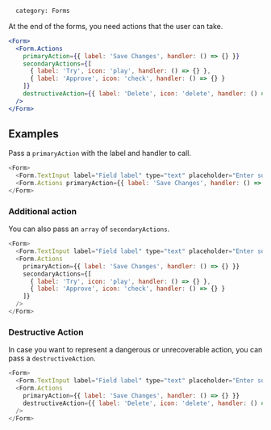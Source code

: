 ```meta
  category: Forms
```

At the end of the forms, you need actions that the user can take.

```jsx
<Form>
  <Form.Actions
    primaryAction={{ label: 'Save Changes', handler: () => {} }}
    secondaryActions={[
      { label: 'Try', icon: 'play', handler: () => {} },
      { label: 'Approve', icon: 'check', handler: () => {} }
    ]}
    destructiveAction={{ label: 'Delete', icon: 'delete', handler: () => {} }}
  />
</Form>
```

## Examples

Pass a `primaryAction` with the label and handler to call.

```js
<Form>
  <Form.TextInput label="Field label" type="text" placeholder="Enter something" />
  <Form.Actions primaryAction={{ label: 'Save Changes', handler: () => {} }} />
</Form>
```

### Additional action

You can also pass an `array` of `secondaryActions`.

```js
<Form>
  <Form.TextInput label="Field label" type="text" placeholder="Enter something" />
  <Form.Actions
    primaryAction={{ label: 'Save Changes', handler: () => {} }}
    secondaryActions={[
      { label: 'Try', icon: 'play', handler: () => {} },
      { label: 'Approve', icon: 'check', handler: () => {} }
    ]}
  />
</Form>
```

### Destructive Action

In case you want to represent a dangerous or unrecoverable action, you can pass a `destructiveAction`.

```js
<Form>
  <Form.TextInput label="Field label" type="text" placeholder="Enter something" />
  <Form.Actions
    primaryAction={{ label: 'Save Changes', handler: () => {} }}
    destructiveAction={{ label: 'Delete', icon: 'delete', handler: () => {} }}
  />
</Form>
```
